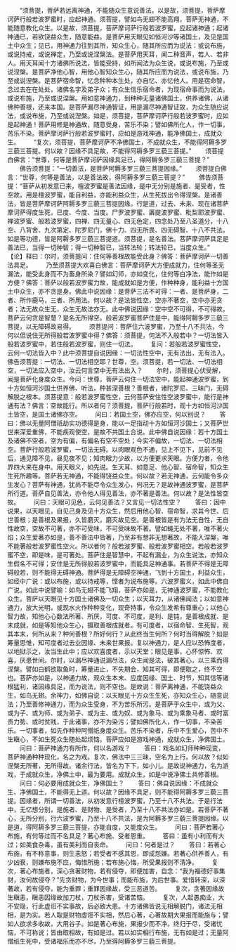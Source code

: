 <!-- { "loadSidebar": true } -->
　　“须菩提，菩萨若远离神通，不能随众生意说善法。以是故，须菩提，菩萨摩诃萨行般若波罗蜜时，应起神通。须菩提，譬如鸟无翅不能高翔，菩萨无神通，不能随意教化众生。以是故，须菩提，菩萨摩诃萨行般若波罗蜜，应起诸神通；起诸神通已，若欲饶益众生，随意能益。是菩萨用天眼见如恒河沙等诸国土，及见是国土中众生；见已，用神通力往到其所，知众生心，随其所应而为说法：或说布施，或说持戒，或说禅定，乃至或说涅槃法。是菩萨用天耳，闻二种音声，若人、若非人。用天耳闻十方诸佛所说法，皆能受持，如所闻法为众生说，或说布施，乃至或说涅槃。是菩萨净他心智，用他心智知众生心，随其所应而为说法，或说布施，乃至或说涅槃。是菩萨宿命智，忆念种种本生处，亦自忆、亦忆他人。用是宿命智，念过去在在处处，诸佛名字及弟子众；有众生信乐宿命者，为现宿命事而为说法，或说布施，乃至或说涅槃。用如意神通力，到种种无量诸佛国土，供养诸佛，从诸佛种善根，还来本国。是菩萨漏尽神通智证，用是漏尽神通智证故，为众生随应说法，或说布施，乃至或说涅槃。如是，须菩提，菩萨摩诃萨行般若波罗蜜时，应如是起神通！菩萨用修是神通故，随意受身，苦乐不染；譬如佛所化人，作一切事，苦乐不染。菩萨摩诃萨行般若波罗蜜时，应如是游戏神通，能净佛国土，成就众生。
　　“复次，须菩提，菩萨摩诃萨不净佛国土，不成就众生，不能得阿耨多罗三藐三菩提。何以故？因缘不具足故，不能得阿耨多罗三藐三菩提。”
　　须菩提白佛言：“世尊，何等是菩萨摩诃萨因缘具足已，得阿耨多罗三藐三菩提？”
　　佛告须菩提：“一切善法，是菩萨阿耨多罗三藐三菩提因缘。”
　　须菩提白佛言：“世尊，何等是善法，以是善法故，得阿耨多罗三藐三菩提？”
　　佛告须菩提：“菩萨从初发意已来，檀波罗蜜是善法因缘，是中无分别是施者、是受者，性空故。用是檀波罗蜜，能自利益，亦能利益众生，从生死拔出令得涅槃。是诸善法，皆是菩萨摩诃萨阿耨多罗三藐三菩提因缘。行是道，过去、未来、现在诸菩萨摩诃萨得度生死，已度、今度、当度。尸罗波罗蜜、羼提波罗蜜、毗梨耶波罗蜜、禅波罗蜜、般若波罗蜜，四禅、四无量心、四无色定，四念处乃至八圣道分，十八空、八背舍、九次第定、陀罗尼门，佛十力、四无所畏、四无碍智、十八不共法。如是等功德，皆是阿耨多罗三藐三菩提道。须菩提，是名善法。菩萨摩诃萨具足是善法已，当得一切种智；得一切种智已，当转法轮；转法轮已，当度众生。”　　
　　【论】释曰：尔时，须菩提问：住何等善根故能受此身？佛答：菩萨摩诃萨一切善法具足。
　　乃至须菩提大欢喜白佛言：菩萨摩诃萨大方便成就力，住何等圣无漏法，能受此身而不为畜身所染？譬如幻师，亦如变化，住何等白净法，能作如是方便？佛答：菩萨以般若波罗蜜力故，能成就如是方便，作种种身，能利益十方国土中众生，亦不贪是身。佛此中说因缘：是菩萨三法不可得：一者、是菩萨身，二者、所作鹿马，三者、所用法。何以故？是法皆性空，空亦不著空，空中亦无贪者；法无故众生无，众生无故法亦无。此中佛说因缘：空中空不可得，不可得故，菩萨云何贪是智慧？是名无所得空。般若波罗蜜菩萨住是中，能得阿耨多罗三藐三菩提，以无障碍故易得。
　　须菩提问：菩萨住六波罗蜜，乃至十八不共法，今何以但说住无所得般若波罗蜜中得？佛答：须菩提，何法不入般若中？一切法皆入般若波罗蜜中，若住般若波罗蜜，则住一切法。
　　复问：若般若波罗蜜性空，云何一切法皆入中？此中须菩提自说因缘：一切法性空中，无有法出，无有法入。佛告须菩提：一切法、一切法相空耶？世尊，空。须菩提，若一切法、一切法相空，一切法应入空中，汝云何言空中无有法出入？
　　尔时，须菩提心伏受解，闻是菩萨化身度众生。今问：世尊，菩萨云何住一切法空中，能起神通波罗蜜，到十方如恒河沙国土供养佛、听法，种甚深善根？善根者，诸陀罗尼、三昧门，无碍解脱之根本。须菩提意：般若波罗蜜性空，云何菩萨安住性空波罗蜜中，能行是神通有法？佛言：空故能行。所以者何？须菩提，菩萨行般若时，观十方如恒河沙国土皆空，是国土诸佛亦空。
　　问曰：若国土空，佛亦应空，何以别说？
　　答曰：佛以无量阿僧祇劫实功德得是身，能以一足指动十方如恒河沙国土；又菩萨世世来深爱重佛，不能疾观使空，是故不共国土合说。此中佛自说因缘：若十方国土及诸佛不空者，空为有偏，有偏名有空不空处；今实不偏故，一切法、一切法相空。菩萨行般若波罗蜜，一切法无碍。以肉眼观色不通，见上不见下，见前不见后，通见障不见，昼见夜不见；知肉眼力少故，以方便更求天眼。方便力者，令他界四大来在身中。用天眼义，如先说。生天耳、如意足、他心智、宿命智，知众生生死所趣等。菩萨若无神通，不能得饶益众生。何以故？若无神通，云何能令多众生发心？菩萨有神通，犹尚不能尽令众生发心，何况无？是故神通波罗蜜，是菩萨所行道。菩萨自见善法，亦令他人得见善法，亦不著是善法。何以故？是法性皆空故。
　　问曰：天眼可见色，云何见善法？又言见一切法性空？
　　答曰：因中说果，以天眼见，自见己身及见十方众生，然后用他心智、宿命智，求其今世、后世善根；是善根及果报，久皆磨灭，磨灭故见空。是善根皆是有为法无自性，无自性故空，空故不可著，亦不可受味，不可受味故不著。譬如蝇无处不著，唯不著火焰；众生爱著亦如是，善不善法中皆著，乃至非有想非无想著故，不能入涅槃，唯不能著般若波罗蜜性空火。所以者何？般若波罗蜜、般若波罗蜜相空。若般若波罗蜜不空，即是味，是可著处。菩萨住是智慧中，不起有漏业，为众生说法，亦知众生假名不可得；安住是无所得般若波罗蜜中，而能具足神通事。若菩萨不得是无障碍般若，则不能得无碍神通。菩萨得是无障碍空神通，飞到十方国土，利益众生，如经中广说：或以布施，或以持戒等，悭者为说布施等。六波罗蜜义，如此中佛自广说。如此中说譬喻：如鸟无翅不能飞翔，菩萨亦如是，无神通波罗蜜，不能教化众生。菩萨以天眼见十方国土诸佛及一切众生；以天耳力，从诸佛闻法；以如意神通力，放大光明，或现水火作种种变化，现奇特事，令众生发希有尊重心；以他心智力故，知他心心数法所著、所厌，可度、不可度，是利、是钝，是善根成就、是未成就，如是等知他众生心，摄取善根成就者。有可度者，以宿命智、生死智，观其本末，何所从来？种何善根？所好何行？从此终当生何所？何时当得解脱？如是筹量思惟，知可度者过去业因缘、未来世果报。复以神通力，是人应以恐怖度者，以地狱示之，汝当生此中；应以欢喜度者，示以天堂；眼见是事，心怀惊怖、欢喜，厌患世间。尔时，以漏尽神通说漏尽法，众生闻是法，破其著心，以三乘而得涅槃。譬如白鹤欲取鱼时，筹量进止，不失期会，知其可得，即便取之，终不空也。菩萨亦如是，以神通力故，观众生本末、应度因缘、国土、时节，知其信等诸根猛利，诸因缘具足，而为说法，则不空也。是故说：菩萨离神通，不能饶益众生，如鸟无翅。余神力，如佛自说：以天眼见十方众生生死，亦知众生心，随意说法；乃至善修神通力，而为众生受身，不为苦乐所污。是菩萨于众生中，或为父、或为子、或为师、或为弟子、或为主、或为奴、或为象马、或为乘象马者、或时富贵力势、或时贫贱，于此诸事，亦不为染污；譬如佛所化人，作一切事，不染苦乐。一切事者，如先作种种阿僧祇身度众生。苦乐不染者，乐中不生爱心，苦中不生瞋心，不如生死众生随处起烦恼。菩萨应如是游戏神通，成就众生，净佛国土。
　　问曰：菩萨神通力有所作，何以名游戏？
　　答曰：戏名如幻师种种现变，菩萨神通种种现化，名之为戏。复次，佛法中三三昧，空名为上行。何以故？似如涅槃无所著，无所得故。诸余行法，皆名为下下，如小儿。是故说神通力，名为游戏，于成就众生，净佛土中，最为要用。成就众生，如是中说净佛土共修善根。
　　问曰：何必要用成就众生，净佛国土？
　　答曰：佛自说因缘：不成就众生、净佛国土，不能得无上道。何以故？因缘不具足，则不能得阿耨多罗三藐三菩提。因缘者，所谓一切善法，从初发意行檀波罗蜜，乃至十八不共法。于是行法中，无忆想分别，是施者、是财物、是受者，乃至十八不共法亦如是。若菩萨不著心，无所分别，行六波罗蜜，乃至十八不共法，是为阿耨多罗三藐三菩提因缘。以是道，得阿耨多罗三藐三菩提，亦能自度，又能度众生。
　　问曰：菩萨若著心布施，有何等过而不名具足？著心布施、受者恩重。
　　答曰：虽有小利而有大过；如美食杂毒，虽有美利而自丧命。
　　问曰：何者是过？
　　答曰：若著心布施，有不称意事，则生恚怒；若受者不感其恩，即成怨嫌。若著心供养善人，有少凶衰，则嫌布施不应，悔惜所施；若布施心悔，所受果报则不清净。
　　复次，著心布施者，深心贪著财物，若有侵夺，即便加害，自念：“我为福德好事集财，汝何故侵夺？”先贪财物，为今世事；而能布施，为后世事。爱惜转深，以深著故，若有侵夺，能为重罪；重罪因缘故，受三恶道苦。
　　复次，贪著因缘故生瞋恚，瞋恚因缘故加刀杖，刀杖杀害，受诸苦恼。
　　复次，人起愚痴业，大不安隐，行此虚诳不实事故，后必致大患。十方诸佛皆说无相解脱门，诸法无相相，是为实。若人取是财物虚诳不实相，然后心著，心著故期大果报而能施与；譬如人欲求多收故，大用谷子。如是著心布施，果报少而不净，终归于尽，受诸忧恼，不可称说；皆由取相故，有如是过。若以如实相行布施，无有如是过；无量阿僧祇生死中，受诸福乐而亦不尽，乃至得阿耨多罗三藐三菩提。
